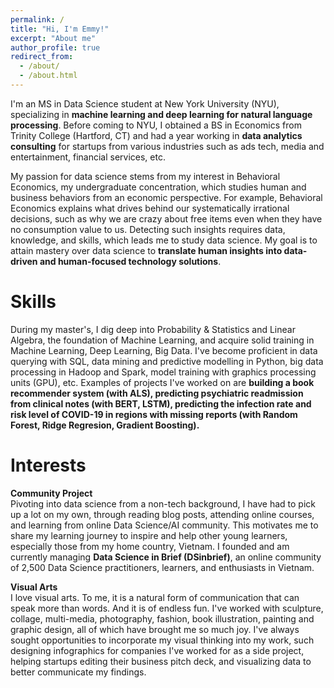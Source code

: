 ```yaml
---
permalink: /
title: "Hi, I'm Emmy!"
excerpt: "About me"
author_profile: true
redirect_from: 
  - /about/
  - /about.html
---
```

I'm an MS in Data Science student at New York University (NYU), specializing in **machine learning and deep learning for natural language processing**. Before coming to NYU, I obtained a BS in Economics from Trinity College (Hartford, CT) and had a year working in **data analytics consulting** for startups from various industries such as ads tech, media and entertainment, financial services, etc.

My passion for data science stems from my interest in Behavioral Economics, my undergraduate concentration, which studies human and business behaviors from an economic perspective. For example, Behavioral Economics explains what drives behind our systematically irrational decisions, such as why we are crazy about free items even when they have no consumption value to us. Detecting such insights requires data, knowledge, and skills, which leads me to study data science. My goal is to attain mastery over data science to **translate human insights into data-driven and human-focused technology solutions**.

Skills
======
During my master's, I dig deep into Probability & Statistics and Linear Algebra, the foundation of Machine Learning, and acquire solid training in Machine Learning, Deep Learning, Big Data. I've become proficient in data querying with SQL, data mining and predictive modelling in Python, big data processing in Hadoop and Spark, model training with graphics processing units (GPU), etc. Examples of projects I've worked on are **building a book recommender system (with ALS), predicting psychiatric readmission from clinical notes (with BERT, LSTM), predicting the infection rate and risk level of COVID-19 in regions with missing reports (with Random Forest, Ridge Regresion, Gradient Boosting).** 

Interests
======
**Community Project** <br>
Pivoting into data science from a non-tech background, I have had to pick up a lot on my own, through reading blog posts, attending online courses, and learning from online Data Science/AI community. This motivates me to share my learning journey to inspire and help other young learners, especially those from my home country, Vietnam. I founded and am currently managing **Data Science in Brief (DSinbrief)**, an online community of 2,500 Data Science practitioners, learners, and enthusiasts in Vietnam. 

**Visual Arts** <br>
I love visual arts. To me, it is a natural form of communication that can speak more than words. And it is of endless fun. I've worked with sculpture, collage, multi-media, photography, fashion, book illustration, painting and graphic design, all of which have brought me so much joy. I've always sought opportunities to incorporate my visual thinking into my work, such designing infographics for companies I've worked for as a side project, helping startups editing their business pitch deck, and visualizing data to better communicate my findings.
